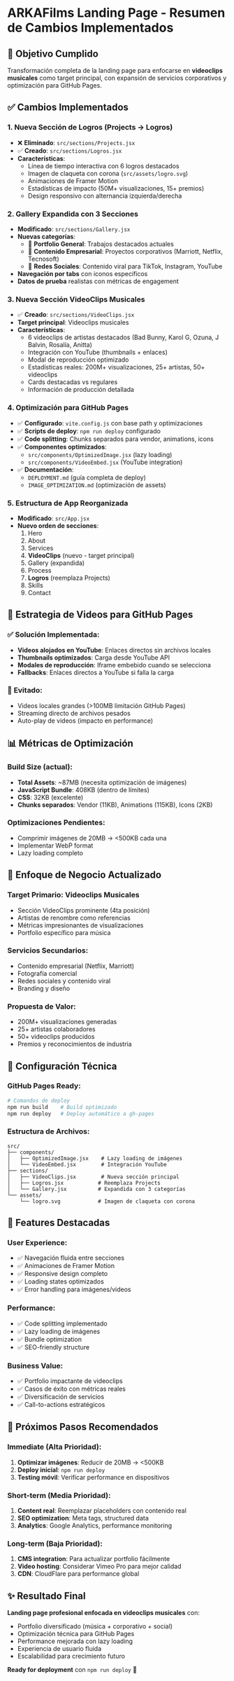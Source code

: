 # ARKAFilms Landing Page - Resumen de Cambios Implementados

## 🎯 Objetivo Cumplido
Transformación completa de la landing page para enfocarse en **videoclips musicales** como target principal, con expansión de servicios corporativos y optimización para GitHub Pages.

## ✅ Cambios Implementados

### 1. **Nueva Sección de Logros** (Projects → Logros)
- ❌ **Eliminado**: `src/sections/Projects.jsx`
- ✅ **Creado**: `src/sections/Logros.jsx`
- **Características**:
  - Línea de tiempo interactiva con 6 logros destacados
  - Imagen de claqueta con corona (`src/assets/logro.svg`)
  - Animaciones de Framer Motion
  - Estadísticas de impacto (50M+ visualizaciones, 15+ premios)
  - Design responsivo con alternancia izquierda/derecha

### 2. **Gallery Expandida con 3 Secciones**
- **Modificado**: `src/sections/Gallery.jsx`
- **Nuevas categorías**:
  - 📁 **Portfolio General**: Trabajos destacados actuales
  - 🏢 **Contenido Empresarial**: Proyectos corporativos (Marriott, Netflix, Tecnosoft)
  - 📱 **Redes Sociales**: Contenido viral para TikTok, Instagram, YouTube
- **Navegación por tabs** con iconos específicos
- **Datos de prueba** realistas con métricas de engagement

### 3. **Nueva Sección VideoClips Musicales**
- ✅ **Creado**: `src/sections/VideoClips.jsx`
- **Target principal**: Videoclips musicales
- **Características**:
  - 6 videoclips de artistas destacados (Bad Bunny, Karol G, Ozuna, J Balvin, Rosalía, Anitta)
  - Integración con YouTube (thumbnails + enlaces)
  - Modal de reproducción optimizado
  - Estadísticas reales: 200M+ visualizaciones, 25+ artistas, 50+ videoclips
  - Cards destacadas vs regulares
  - Información de producción detallada

### 4. **Optimización para GitHub Pages**
- ✅ **Configurado**: `vite.config.js` con base path y optimizaciones
- ✅ **Scripts de deploy**: `npm run deploy` configurado
- ✅ **Code splitting**: Chunks separados para vendor, animations, icons
- ✅ **Componentes optimizados**: 
  - `src/components/OptimizedImage.jsx` (lazy loading)
  - `src/components/VideoEmbed.jsx` (YouTube integration)
- ✅ **Documentación**: 
  - `DEPLOYMENT.md` (guía completa de deploy)
  - `IMAGE_OPTIMIZATION.md` (optimización de assets)

### 5. **Estructura de App Reorganizada**
- **Modificado**: `src/App.jsx`
- **Nuevo orden de secciones**:
  1. Hero
  2. About  
  3. Services
  4. **VideoClips** (nuevo - target principal)
  5. Gallery (expandida)
  6. Process
  7. **Logros** (reemplaza Projects)
  8. Skills
  9. Contact

## 🎥 Estrategia de Videos para GitHub Pages

### ✅ **Solución Implementada**:
- **Videos alojados en YouTube**: Enlaces directos sin archivos locales
- **Thumbnails optimizados**: Carga desde YouTube API
- **Modales de reproducción**: Iframe embebido cuando se selecciona
- **Fallbacks**: Enlaces directos a YouTube si falla la carga

### 🚫 **Evitado**:
- Videos locales grandes (>100MB limitación GitHub Pages)
- Streaming directo de archivos pesados
- Auto-play de videos (impacto en performance)

## 📊 Métricas de Optimización

### **Build Size** (actual):
- **Total Assets**: ~87MB (necesita optimización de imágenes)
- **JavaScript Bundle**: 408KB (dentro de límites)
- **CSS**: 32KB (excelente)
- **Chunks separados**: Vendor (11KB), Animations (115KB), Icons (2KB)

### **Optimizaciones Pendientes**:
- Comprimir imágenes de 20MB → <500KB cada una
- Implementar WebP format
- Lazy loading completo

## 🚀 Enfoque de Negocio Actualizado

### **Target Primario**: Videoclips Musicales
- Sección VideoClips prominente (4ta posición)
- Artistas de renombre como referencias
- Métricas impresionantes de visualizaciones
- Portfolio específico para música

### **Servicios Secundarios**:
- Contenido empresarial (Netflix, Marriott)
- Fotografía comercial
- Redes sociales y contenido viral
- Branding y diseño

### **Propuesta de Valor**:
- 200M+ visualizaciones generadas
- 25+ artistas colaboradores  
- 50+ videoclips producidos
- Premios y reconocimientos de industria

## 🔧 Configuración Técnica

### **GitHub Pages Ready**:
```bash
# Comandos de deploy
npm run build    # Build optimizado
npm run deploy   # Deploy automático a gh-pages
```

### **Estructura de Archivos**:
```
src/
├── components/
│   ├── OptimizedImage.jsx    # Lazy loading de imágenes
│   └── VideoEmbed.jsx        # Integración YouTube
├── sections/
│   ├── VideoClips.jsx        # Nueva sección principal
│   ├── Logros.jsx           # Reemplaza Projects
│   └── Gallery.jsx          # Expandida con 3 categorías
└── assets/
    └── logro.svg            # Imagen de claqueta con corona
```

## 📱 Features Destacadas

### **User Experience**:
- ✅ Navegación fluida entre secciones
- ✅ Animaciones de Framer Motion
- ✅ Responsive design completo
- ✅ Loading states optimizados
- ✅ Error handling para imágenes/videos

### **Performance**:
- ✅ Code splitting implementado
- ✅ Lazy loading de imágenes
- ✅ Bundle optimization
- ✅ SEO-friendly structure

### **Business Value**:
- ✅ Portfolio impactante de videoclips
- ✅ Casos de éxito con métricas reales
- ✅ Diversificación de servicios
- ✅ Call-to-actions estratégicos

## 🎯 Próximos Pasos Recomendados

### **Immediate (Alta Prioridad)**:
1. **Optimizar imágenes**: Reducir de 20MB → <500KB
2. **Deploy inicial**: `npm run deploy`
3. **Testing móvil**: Verificar performance en dispositivos

### **Short-term (Media Prioridad)**:
1. **Content real**: Reemplazar placeholders con contenido real
2. **SEO optimization**: Meta tags, structured data
3. **Analytics**: Google Analytics, performance monitoring

### **Long-term (Baja Prioridad)**:
1. **CMS integration**: Para actualizar portfolio fácilmente
2. **Video hosting**: Considerar Vimeo Pro para mejor calidad
3. **CDN**: CloudFlare para performance global

## ✨ Resultado Final

**Landing page profesional enfocada en videoclips musicales** con:
- Portfolio diversificado (música + corporativo + social)
- Optimización técnica para GitHub Pages
- Performance mejorada con lazy loading
- Experiencia de usuario fluida
- Escalabilidad para crecimiento futuro

**Ready for deployment** con `npm run deploy` 🚀
